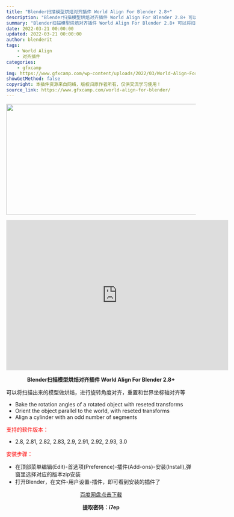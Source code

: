 ```yaml
---
title: "Blender扫描模型烘焙对齐插件 World Align For Blender 2.8+"
description: "Blender扫描模型烘焙对齐插件 World Align For Blender 2.8+ 可以将扫描出来的模型做烘焙，进行旋转角度对齐，重置和世界坐标轴对齐等 Bake the rotation ..."
summary: "Blender扫描模型烘焙对齐插件 World Align For Blender 2.8+ 可以将扫描出来的模型做烘焙，进行旋转角度对齐，重置和世界坐标轴对齐等 Bake the rotation ..."
date: 2022-03-21 00:00:00
updated: 2022-03-21 00:00:00
author: blenderit
tags: 
    - World Align
    - 对齐插件
categories:
    - gfxcamp
img: https://www.gfxcamp.com/wp-content/uploads/2022/03/World-Align-For-Blender.jpg
showGetMethod: false
copyright: 本插件资源来自网络，版权归原作者所有，仅供交流学习使用！
source_link: https://www.gfxcamp.com/world-align-for-blender/
---
```

<div><p><img decoding="async" class="aligncenter size-full wp-image-102765" src="https://www.gfxcamp.com/wp-content/uploads/2022/03/World-Align-For-Blender.jpg" data-src="https://www.gfxcamp.com/wp-content/uploads/2022/03/World-Align-For-Blender.jpg" alt="" width="590" height="295" data-srcset="https://www.gfxcamp.com/wp-content/uploads/2022/03/World-Align-For-Blender.jpg 590w, https://www.gfxcamp.com/wp-content/uploads/2022/03/World-Align-For-Blender-150x75.jpg 150w" data-sizes="(max-width: 590px) 100vw, 590px"></p><p style="text-align: center;"><iframe loading="lazy" src="https://player.youku.com/embed/XNTg1MzMzNzE5Mg==" width="590" height="400" frameborder="0" allowfullscreen="allowfullscreen"></iframe></p><p style="text-align: center;"><strong>Blender扫描模型烘焙对齐插件 World Align For Blender 2.8+</strong></p><p>可以将扫描出来的模型做烘焙，进行旋转角度对齐，重置和世界坐标轴对齐等</p><ul>
<li>Bake the rotation angles of a rotated object with reseted transforms</li>
<li>Orient the object parallel to the world, with reseted transforms</li>
<li>Align a cylinder with an odd number of segments</li>
</ul><p><span style="color: #ff0000;">支持的软件版本：</span></p><ul>
<li>2.8, 2.81, 2.82, 2.83, 2.9, 2.91, 2.92, 2.93, 3.0</li>
</ul><p style="text-align: left;"><span style="color: #ff0000;">安装步骤：</span></p><ul>
<li>在顶部菜单编辑(Edit)-首选项(Preference)-插件(Add-ons)-安装(Install),弹窗里选择对应的版本zip安装</li>
<li>打开Blender，在文件-用户设置-插件，即可看到安装的插件了</li>
</ul><p style="text-align: center;"><a class="maxbutton-3 maxbutton maxbutton-baidu" target="_blank" rel="noopener" href="https://pan.baidu.com/s/1bFHB400y6ARgdbI0kx2XVg?pwd=i7ep"><span class="mb-text">百度网盘点击下载</span></a></p><p style="text-align: center;"><strong>提取密码：i7ep</strong></p></div>